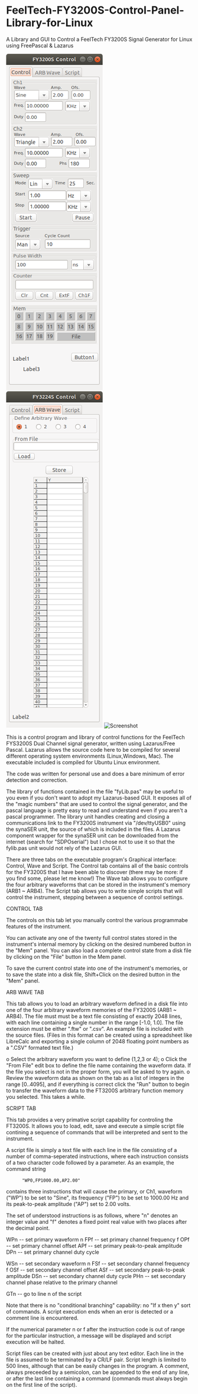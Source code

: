# FeelTech-FY3200S-Control-Panel-Library-for-Linux
A Library and GUI to Control a FeelTech FY3200S Signal Generator for Linux using FreePascal &amp; Lazarus

![Screenshot](ControlTab.png)
![Screenshot](ArbWaveTab.png)
![Screenshot](Script.png)

This is a control program and library of control functions for the FeelTech
FYS3200S Dual Channel signal generator, written using Lazarus/Free Pascal.
Lazarus allows the source code here to be compiled for several different operating
system environments (Linux,Windows, Mac).  The executable included is compiled for
Ubuntu Linux environment.

The code was written for personal use and does a bare minimum of error detection and
correction.

The library of functions contained in the file "fyLib.pas" may be useful to you
even if you don't want to adopt my Lazarus-based GUI. It exposes all of the
"magic numbers" that are used to control the signal generator, and the pascal language
is pretty easy to read and understand even if you aren't a pascal programmer.
The library unit handles creating and closing a communications link to the
FY3200S instrument via "/dev/ttyUSB0" using the synaSER unit, the source of which is
included in the files.  A Lazarus component wrapper for the synaSER unit can be
downloaded from the internet (search for "SDPOserial") but I chose not to use it
so that the fylib.pas unit would not rely of the Lazarus GUI.

There are three tabs on the executable program's Graphical interface:  Control,
Wave and Script.  The Control tab contains all of the basic controls for the
FY3200S that I have been able to discover (there may be more:  if you find some,
please let me know!)  The Wave tab allows you to configure the four arbitrary
waveforms that can be stored in the instrument's memory (ARB1 ~ ARB4).  The
Script tab allows you to write simple scripts that will control the instrument,
stepping between a sequence of control settings.

CONTROL TAB

The controls on this tab let you manually control the various programmabe features
of the instrument.

You can activate any one of the twenty full control states stored in the instrument's
internal memory by clicking on the desired numbered button in the "Mem" panel.
You can also load a complete control state from a disk file by clicking on the
"File" button in the Mem panel.

To save the current control state into one of the instrument's memories, or to
save the state into a disk file, Shift+Click on the desired button in the "Mem"
panel.


ARB WAVE TAB

This tab allows you to load an arbitrary waveform defined in a disk file into one
of the four arbitrary waveform memories of the FY3200S (ARB1 ~ ARB4).  The file
must must be a text file consisting of exactly 2048 lines, with each line containing
a single number in the range [-1.0, 1.0]. The file extension must be either ".ftw"
or ".csv".  An example file is included with the source files. (Files in this format
can be created using a spreadsheet like LibreCalc and exporting a single column
of 2048 floating point numbers as a ".CSV" formated text file.)

o  Select the arbitrary waveform you want to define (1,2,3 or 4);
o  Click the "From File" edit box to define the file name containing the waveform
   data.  If the file you select is not in the proper form, you will be asked to
   try again.
o  Review the waveform data as shown on the tab as a list of integers in the range
   [0..4095], and if everything is correct click the "Run" button to begin to
   transfer the waveform data to the FT3200S arbitrary function memory you selected.
   This takes a while.

SCRIPT TAB

This tab provides a very primative script capability for controling the FT3200S.
It allows you to load, edit, save and execute a simple script file contining a
sequence of commands that will be interpreted and sent to the instrument.

A script file is simply a text file with each line in the file consisting
of a number of comma-seperated instructions, where each instruction consists of a
two character code followed by a parameter. As an example, the command string

          "WP0,FP1000.00,AP2.00"

contains three instructions that will cause the primary, or Ch1, waveform ("WP") to
be set to "Sine", its frequency ("FP") to be set to 1000.00 Hz and its peak-to-peak
amplitude ("AP") set to 2.00 volts.

The set of understood instructions is as follows, where "n" denotes an integer value
and "f" denotes a fixed point real value with two places after the decimal point.

   WPn -- set primary waveform n
   FPf -- set primary channel frequency f
   OPf -- set primary channel offset
   APf -- set primary peak-to-peak amplitude
   DPn -- set primary channel duty cycle

   WSn -- set secondary waveform n
   FSf -- set secondary channel frequency f
   OSf -- set secondary channel offset
   ASf -- set secondary peak-to-peak amplitude
   DSn -- set secondary channel duty cycle
   PHn -- set secondary channel phase relative to the primary channel

   GTn -- go to line n of the script

Note that there is no "conditional branching" capability:  no "If x then y" sort
of commands.  A script execution ends when an eror is detected or a comment line
is encountered.

If the numerical parameter n or f after the instruction code is out of range for
the particular instruction, a message will be displayed and script execution will
be halted.

Script files can be created with just about any text editor.  Each line in the
file is assumed to be terminated by a CR/LF pair.  Script length is limited to
500 lines, although that can be easily changes in the program.  A comment,
always preceeded by a semicolon, can be appended to the end of any line, or
after the last line containing a command (commands must always begin on the
first line of the script).
